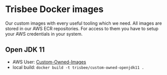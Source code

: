 # Trisbee Docker images

Our custom images with every useful tooling which we need.
All images are stored in our AWS ECR repositories.
For access to them you have to setup your AWS credentials in your system.

## Open JDK 11

- AWS User: [Custom-Owned-Images](https://console.aws.amazon.com/iam/home?region=eu-west-1#/users/Custom-Owned-Images?section=permissions)
- local build: `docker build -t trisbee/custom-owned-openjdk11 .`
